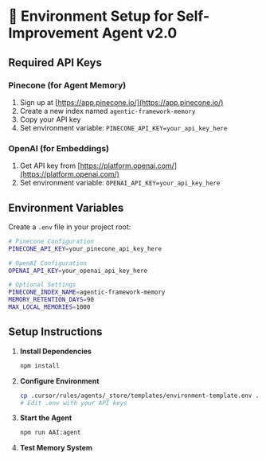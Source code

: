 # 🧠 Environment Setup for Self-Improvement Agent v2.0

## Required API Keys

### Pinecone (for Agent Memory)
1. Sign up at [https://app.pinecone.io/](https://app.pinecone.io/)
2. Create a new index named `agentic-framework-memory`
3. Copy your API key
4. Set environment variable: `PINECONE_API_KEY=your_api_key_here`

### OpenAI (for Embeddings)
1. Get API key from [https://platform.openai.com/](https://platform.openai.com/)
2. Set environment variable: `OPENAI_API_KEY=your_api_key_here`

## Environment Variables

Create a `.env` file in your project root:

```bash
# Pinecone Configuration
PINECONE_API_KEY=your_pinecone_api_key_here

# OpenAI Configuration  
OPENAI_API_KEY=your_openai_api_key_here

# Optional Settings
PINECONE_INDEX_NAME=agentic-framework-memory
MEMORY_RETENTION_DAYS=90
MAX_LOCAL_MEMORIES=1000
```

## Setup Instructions

1. **Install Dependencies**
   ```bash
   npm install
   ```

2. **Configure Environment**
   ```bash
   cp .cursor/rules/agents/_store/templates/environment-template.env .env
   # Edit .env with your API keys
   ```

3. **Start the Agent**
   ```bash
   npm run AAI:agent
   ```

4. **Test Memory System**
   ```